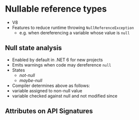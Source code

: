 # Nullable reference types

- V8
- Features to reduce runtime throwing ```NullReferenceException```
  - e.g. when dereferencing a variable whose value is ```null```

## Null state analysis
- Enabled by default in .NET 6 for new projects
- Emits warnings when code may dereference ```null```
- States
  - *not-null*
  - *maybe-null*
 - Compiler determines above as follows:
  - variable assigned to non-null value
  - variable checked against null and not modified since

## Attributes on API Signatures
